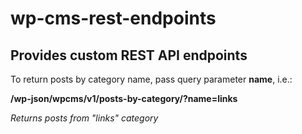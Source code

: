 # wp-cms-rest-endpoints

## Provides custom REST API endpoints

To return posts by category name, pass query parameter **name**, i.e.:

**/wp-json/wpcms/v1/posts-by-category/?name=links**

_Returns posts from "links" category_
